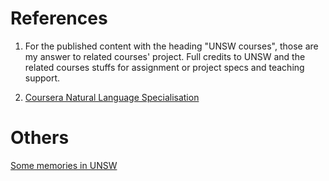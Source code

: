 # References

1. For the published content with the heading "UNSW courses", those are my answer to related courses' project. Full credits to UNSW and the related courses stuffs for assignment or project specs and teaching support.  

2. [Coursera Natural Language Specialisation](https://www.coursera.org/specializations/natural-language-processing)

# Others
[Some memories in UNSW](https://postsent.github.io/2021/12/11/courses/)


